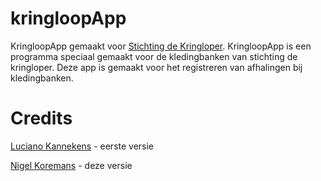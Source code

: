 # kringloopApp
KringloopApp gemaakt voor [Stichting de Kringloper](www.kringloper.nl).
KringloopApp is een programma speciaal gemaakt voor de kledingbanken van stichting de kringloper.
Deze app is gemaakt voor het registreren van afhalingen bij kledingbanken.

# Credits

[Luciano Kannekens](https://www.github.com/foxydepiraat/kringloopApp) - eerste versie

[Nigel Koremans](https://www.github.com/HyperNeutron/) - deze versie

